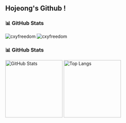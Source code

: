 ## Hojeong's Github !

### 📊 GitHub Stats
<p><img src="https://github-readme-stats.vercel.app/api?username=hjung43&show_icons=true&hide_title=true&hide_border=true&theme=dracula&hide_border=false&include_all_commits=false&count_private=false" alt="cxyfreedom" /> <img src="https://github-readme-stats.vercel.app/api/top-langs/?username=hjung43&theme=dracula&hide_border=false&include_all_commits=false&count_private=false&layout=compact" alt="cxyfreedom" /></p>


### 📊 GitHub Stats
<div>
  <img src="https://github-readme-stats.vercel.app/api?username=hjung43&show_icons=true&theme=radical" alt="GitHub Stats" height="180em" />
  <img src="https://github-readme-stats.vercel.app/api/top-langs/?username=hjung43&layout=compact&theme=radical" alt="Top Langs" height="180em" />
</div>
